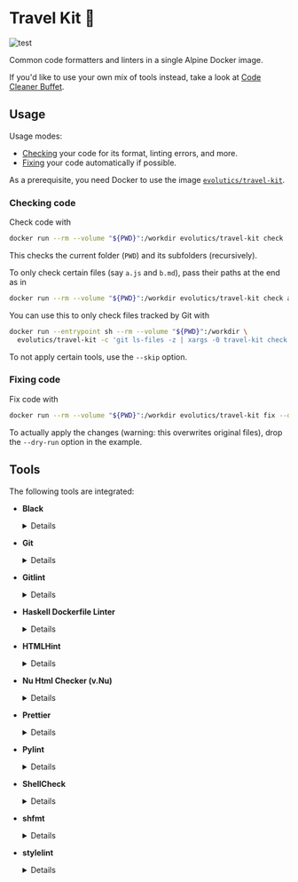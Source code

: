 # Travel Kit 💼

![test](https://github.com/evolutics/travel-kit/workflows/test/badge.svg)

Common code formatters and linters in a single Alpine Docker image.

If you'd like to use your own mix of tools instead, take a look at [Code Cleaner Buffet](https://github.com/evolutics/code-cleaner-buffet).

## Usage

Usage modes:

- [Checking](#checking-code) your code for its format, linting errors, and more.
- [Fixing](#fixing-code) your code automatically if possible.

As a prerequisite, you need Docker to use the image [`evolutics/travel-kit`](https://hub.docker.com/r/evolutics/travel-kit).

### Checking code

Check code with

```bash
docker run --rm --volume "${PWD}":/workdir evolutics/travel-kit check
```

This checks the current folder (`PWD`) and its subfolders (recursively).

To only check certain files (say `a.js` and `b.md`), pass their paths at the end as in

```bash
docker run --rm --volume "${PWD}":/workdir evolutics/travel-kit check a.js b.md
```

You can use this to only check files tracked by Git with

```bash
docker run --entrypoint sh --rm --volume "${PWD}":/workdir \
  evolutics/travel-kit -c 'git ls-files -z | xargs -0 travel-kit check --'
```

To not apply certain tools, use the `--skip` option.

### Fixing code

Fix code with

```bash
docker run --rm --volume "${PWD}":/workdir evolutics/travel-kit fix --dry-run
```

To actually apply the changes (warning: this overwrites original files), drop the `--dry-run` option in the example.

## Tools

The following tools are integrated:

- **Black**

  <details>

  <summary>Details</summary>

  Only applied to files matching regex: `\.(py|pyi)$`

  `check` command:

  ```bash
  black --check --diff --
  ```

  `fix` command:

  ```bash
  black --
  ```

  </details>

- **Git**

  <details>

  <summary>Details</summary>

  Only used if command returns 0: `git rev-parse`

  Only applied to files.

  `check` command:

  ```bash
  git diff --check HEAD^ --
  ```

  </details>

- **Gitlint**

  <details>

  <summary>Details</summary>

  Only used if command returns 0: `git rev-parse`

  `check` command:

  ```bash
  gitlint --ignore body-is-missing
  ```

  </details>

- **Haskell Dockerfile Linter**

  <details>

  <summary>Details</summary>

  Only applied to files matching regex: `(^|[./])Dockerfile$`

  `check` command:

  ```bash
  hadolint --
  ```

  </details>

- **HTMLHint**

  <details>

  <summary>Details</summary>

  Only applied to files matching regex: `\.(htm|html)$`

  `check` command:

  ```bash
  htmlhint --
  ```

  </details>

- **Nu Html Checker (v.Nu)**

  <details>

  <summary>Details</summary>

  Only applied to files matching regex: `\.(css|htm|html|svg|xht|xhtml)$`

  `check` command:

  ```bash
  vnu --also-check-css --also-check-svg --Werror --
  ```

  </details>

- **Prettier**

  <details>

  <summary>Details</summary>

  Only applied to files matching regex: `\.(css|htm|html|js|json|md|toml|ts|xht|xhtml|xml|yaml|yml)$`

  `check` command:

  ```bash
  prettier --check --
  ```

  `fix` command:

  ```bash
  prettier --write --
  ```

  </details>

- **Pylint**

  <details>

  <summary>Details</summary>

  Only applied to files matching regex: `\.py$`

  `check` command:

  ```bash
  pylint --
  ```

  </details>

- **ShellCheck**

  <details>

  <summary>Details</summary>

  Only applied to files matching regex: `\.sh$`

  `check` command:

  ```bash
  shellcheck --
  ```

  </details>

- **shfmt**

  <details>

  <summary>Details</summary>

  Only applied to files matching regex: `\.sh$`

  `check` command:

  ```bash
  shfmt -bn -ci -d -i 2 --
  ```

  `fix` command:

  ```bash
  shfmt -bn -ci -i 2 -l -s -w --
  ```

  </details>

- **stylelint**

  <details>

  <summary>Details</summary>

  Only applied to files matching regex: `\.css$`

  `check` command:

  ```bash
  stylelint --
  ```

  </details>
